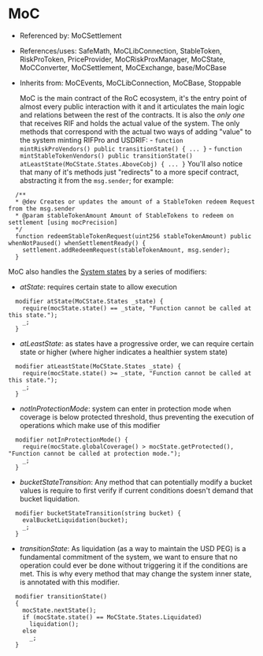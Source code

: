 # MoC

- Referenced by: MoCSettlement
- References/uses: SafeMath, MoCLibConnection, StableToken, RiskProToken, PriceProvider, MoCRiskProxManager, MoCState, MoCConverter, MoCSettlement, MoCExchange, base/MoCBase
- Inherits from: MoCEvents, MoCLibConnection, MoCBase, Stoppable

  MoC is the main contract of the RoC ecosystem, it's the entry point of almost every public interaction with it and it articulates the main logic and relations between the rest of the contracts.
  It is also the _only one_ that receives RIF and holds the actual value of the system. The only methods that correspond with the actual two ways of adding "value" to the system minting RIFPro and USDRIF: - `function mintRiskProVendors() public transitionState() { ... }` - `function mintStableTokenVendors() public transitionState() atLeastState(MoCState.States.AboveCobj) { ... }`
  You'll also notice that many of it's methods just "redirects" to a more specif contract, abstracting it from the `msg.sender`; for example:

```sol
  /**
  * @dev Creates or updates the amount of a StableToken redeem Request from the msg.sender
  * @param stableTokenAmount Amount of StableTokens to redeem on settlement [using mocPrecision]
  */
  function redeemStableTokenRequest(uint256 stableTokenAmount) public whenNotPaused() whenSettlementReady() {
    settlement.addRedeemRequest(stableTokenAmount, msg.sender);
  }
```

MoC also handles the [System states](system-states.md) by a series of modifiers:

- _atState_: requires certain state to allow execution

```
  modifier atState(MoCState.States _state) {
    require(mocState.state() == _state, "Function cannot be called at this state.");
    _;
  }
```

- _atLeastState_: as states have a progressive order, we can require certain state or higher (where higher indicates a healthier system state)

```
  modifier atLeastState(MoCState.States _state) {
    require(mocState.state() >= _state, "Function cannot be called at this state.");
    _;
  }
```

- _notInProtectionMode_: system can enter in protection mode when coverage is below protected threshold, thus preventing the execution of operations which make use of this modifier

```
  modifier notInProtectionMode() {
    require(mocState.globalCoverage() > mocState.getProtected(), "Function cannot be called at protection mode.");
    _;
  }
```

- _bucketStateTransition_: Any method that can potentially modify a bucket values is require to first verify if current conditions doesn't demand that bucket liquidation.

```
  modifier bucketStateTransition(string bucket) {
    evalBucketLiquidation(bucket);
    _;
  }
```

- _transitionState_: As liquidation (as a way to maintain the USD PEG) is a fundamental commitment of the system, we want to ensure that no operation could ever be done without triggering it if the conditions are met. This is why every method that may change the system inner state, is annotated with this modifier.

```
  modifier transitionState()
  {
    mocState.nextState();
    if (mocState.state() == MoCState.States.Liquidated)
      liquidation();
    else
      _;
  }
```
